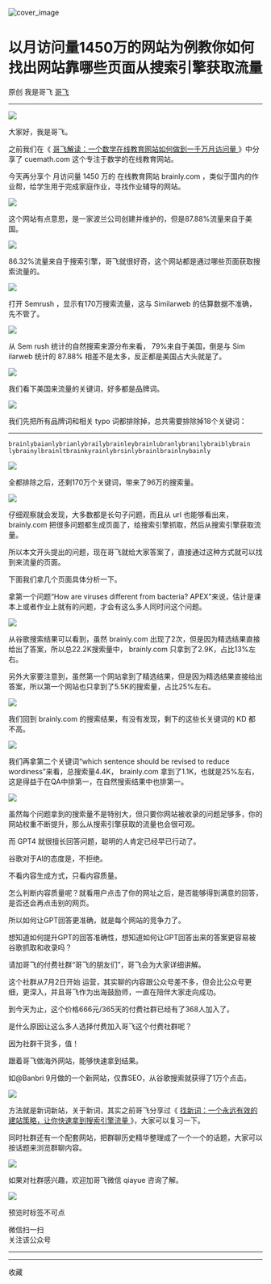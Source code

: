 ![cover_image](https://mmbiz.qpic.cn/sz_mmbiz_jpg/LBrX00GQeicu6kHhHM8UPcrM4O5SatPpus4eXJxav0Qg4VC2psQGMkyZH24ykPUs298r8uuFHjtdkF8eicDPialeA/0?wx_fmt=jpeg)

#  以月访问量1450万的网站为例教你如何找出网站靠哪些页面从搜索引擎获取流量

原创  我是哥飞  [ 哥飞 ](javascript:void\(0\);)

__ _ _ _ _

![](https://mmbiz.qpic.cn/sz_mmbiz_png/LBrX00GQeicu6kHhHM8UPcrM4O5SatPpuBcnq2qM5obBibvxCiaia9pFiapfw9ibQyjibn8IDhVh016sXiaunE1hwFev5w/640?wx_fmt=png)

大家好，我是哥飞。  

之前我们在《 [ 哥飞解读：一个数学在线教育网站如何做到一千万月访问量
](http://mp.weixin.qq.com/s?__biz=MjM5OTIzMzYyMA==&mid=2650080485&idx=1&sn=2649d1038843dccfc9fb8144d1723729&chksm=bf3f35de8848bcc851612a945026162497141e233f1997783503b777ae3f916f7a2f099c8d9f&scene=21#wechat_redirect)
》中分享了 cuemath.com 这个专注于数学的在线教育网站。

今天再分享个  月访问量 1450 万的  在线教育网站  brainly.com ，类似于国内的作业帮，给学生用于完成家庭作业，寻找作业辅导的网站。

![](https://mmbiz.qpic.cn/sz_mmbiz_png/LBrX00GQeicu6kHhHM8UPcrM4O5SatPpueE5ejtoV4b18L6ujlicVz6pZLkcCO6ogc9RMnfzy05Cdghog5ZPicxng/640?wx_fmt=png)

这个网站有点意思，是一家波兰公司创建并维护的，但是87.88%流量来自于美国。

![](https://mmbiz.qpic.cn/sz_mmbiz_png/LBrX00GQeicu6kHhHM8UPcrM4O5SatPpubNP6UpgATPW24JoKibE5GeSuNH5ZYMoeyzPqVB0tPZU3aVibJBwUZcsg/640?wx_fmt=png)

86.32%流量来自于搜索引擎，哥飞就很好奇，这个网站都是通过哪些页面获取搜索流量的。

![](https://mmbiz.qpic.cn/sz_mmbiz_png/LBrX00GQeicu6kHhHM8UPcrM4O5SatPpuoKtibUmlGmg82h27OUGj7wedlHg9pJ86c6HKmCd9Y9RSZGq5hubARjw/640?wx_fmt=png)

打开 Semrush ，显示有170万搜索流量，这与 Similarweb 的估算数据不准确，先不管了。

![](https://mmbiz.qpic.cn/sz_mmbiz_png/LBrX00GQeicu6kHhHM8UPcrM4O5SatPpudUzMibVibDSibuiacJMHIAKDFWrGqIicxY5WncJKSk0ic2m9wxs3drBfbWnQ/640?wx_fmt=png)

从  Sem  rush 统计的自然搜索来源分布来看， 79%来自于美国，倒是与  Sim  ilarweb 统计的 87.88%
相差不是太多，反正都是美国占大头就是了。

![](https://mmbiz.qpic.cn/sz_mmbiz_png/LBrX00GQeicu6kHhHM8UPcrM4O5SatPpu2Cr5icQDxx4KOVkX3iahxmY3Ikz79e04Za5rTGYiclS08gX6S50dUp5EQ/640?wx_fmt=png)

我们看下美国来流量的关键词，好多都是品牌词。

![](https://mmbiz.qpic.cn/sz_mmbiz_png/LBrX00GQeicu6kHhHM8UPcrM4O5SatPpuWmjUCibIKbPN7cCLKjgj7mrrqy8feHRfSe3f1nVPrPSerRh05GEDCBg/640?wx_fmt=png)

我们先把所有品牌词和相关 typo 词都排除掉，总共需要排除掉18个关键词：  

  *   *   *   *   *   *   *   *   *   *   *   *   *   *   *   *   *   * 

    
    
    brainlybaianlybrianlybrailybrainleybrainlubranlybranilybraiblybrain lybrainylbrainltbrainkyrainlybrsinlybrainlbrainlnybainly

![](https://mmbiz.qpic.cn/sz_mmbiz_png/LBrX00GQeicu6kHhHM8UPcrM4O5SatPpuQAOW7czkKIM3zRj0Ab7uichySx1mfAN8bMZUH7oNO7U96WaR8St3W4Q/640?wx_fmt=png)

全都排除之后，还剩170万个关键词，带来了96万的搜索量。

![](https://mmbiz.qpic.cn/sz_mmbiz_png/LBrX00GQeicu6kHhHM8UPcrM4O5SatPpuvib0wtul1pVEwfe8zBTPUwE1aa5uCg3VwsOCAHn4Sgz94NI728JWnwA/640?wx_fmt=png)

仔细观察就会发现，大多数都是长句子问题，而且从 url 也能够看出来，  brainly.com
把很多问题都生成页面了，给搜索引擎抓取，然后从搜索引擎获取流量。

所以本文开头提出的问题，现在哥飞就给大家答案了，直接通过这种方式就可以找到来流量的页面。  

下面我们拿几个页面具体分析一下。

拿第一个问题“How are viruses different from bacteria?
APEX”来说，估计是课本上或者作业上就有的问题，才会有这么多人同时问这个问题。

![](https://mmbiz.qpic.cn/sz_mmbiz_png/LBrX00GQeicu6kHhHM8UPcrM4O5SatPpuHgeuT5AQCaoHAIJ05tCfr3VvSQicKx22D0z0G5ibibvPb56vFg2q9C6nA/640?wx_fmt=png)

从谷歌搜索结果可以看到，虽然  brainly.com 出现了2次，但是因为精选结果直接给出了答案，所以总22.2K搜索量中，  brainly.com
只拿到了2.9K，占比13%左右。  

另外大家要注意到，虽然第一个网站拿到了精选结果，但是因为精选结果直接给出答案，所以第一个网站也只拿到了5.5K的搜索量，占比25%左右。  

![](https://mmbiz.qpic.cn/sz_mmbiz_png/LBrX00GQeicu6kHhHM8UPcrM4O5SatPpujSKsY2KiaYcsyejs7XnQJePIiatDeXZA3HpG4wlDGR0WAClmiczxs3uwA/640?wx_fmt=png)

我们回到  brainly.com 的搜索结果，有没有发现，剩下的这些长关键词的 KD 都不高。

![](https://mmbiz.qpic.cn/sz_mmbiz_png/LBrX00GQeicu6kHhHM8UPcrM4O5SatPpuvib0wtul1pVEwfe8zBTPUwE1aa5uCg3VwsOCAHn4Sgz94NI728JWnwA/640?wx_fmt=png)

我们再拿第二个关键词“which sentence should be revised to reduce wordiness”来看，总搜索量4.4K，
brainly.com 拿到了1.1K，也就是25%左右，这是得益于在QA中排第一，在自然搜索结果中也排第一。  

![](https://mmbiz.qpic.cn/sz_mmbiz_png/LBrX00GQeicu6kHhHM8UPcrM4O5SatPpuK11w4nGB53EXlxzZNBhkficvvnZbT6NaNp5LDdPLYAZibDk1CmxBERWw/640?wx_fmt=png)

虽然每个问题拿到的搜索量不是特别大，但只要你网站被收录的问题足够多，你的网站权重不断提升，那么从搜索引擎获取的流量也会很可观。

而 GPT4 就很擅长回答问题，聪明的人肯定已经早已行动了。

谷歌对于AI的态度是，不拒绝。

不看内容生成方式，只看内容质量。  

怎么判断内容质量呢？就看用户点击了你的网址之后，是否能够得到满意的回答，是否还会再点击别的网页。  

所以如何让GPT回答更准确，就是每个网站的竞争力了。

想知道如何提升GPT的回答准确性，想知道如何让GPT回答出来的答案更容易被谷歌抓取和收录吗？  

请加哥飞的付费社群“哥飞的朋友们”，哥飞会为大家详细讲解。

这个社群从7月2日开始  运营，其实聊的内容跟公众号差不多，但会比公众号更细，更深入，并且哥飞作为出海鼓励师，一直在陪伴大家走向成功。

到今天为止，这个价格666元/365天的付费社群已经有了368人加入了。  

是什么原因让这么多人选择付费加入哥飞这个付费社群呢？

因为社群干货多，值！

跟着哥飞做海外网站，能够快速拿到结果。  

如@Banbri 9月做的一个新网站，仅靠SEO，从谷歌搜索就获得了1万个点击。

![](https://mmbiz.qpic.cn/sz_mmbiz_jpg/LBrX00GQeicsAJdW9WsfWkeicCnJXgHJfA0CicKaxBn7wyjPU1meq8gg7D1Tv1U7qNHrRgUDs0K2CCal8Syuq3xfA/640?wx_fmt=jpeg&wxfrom=5&wx_lazy=1&wx_co=1)

方法就是新词新站，关于新词，其实之前哥飞分享过《 [ 找新词：一个永远有效的建站策略，让你快速拿到搜索引擎流量
](http://mp.weixin.qq.com/s?__biz=MjM5OTIzMzYyMA==&mid=2650079457&idx=1&sn=6a6b914a2685581ef26ef00cb8b19ee1&chksm=bf3f31da8848b8cc7e206419bcb2884415659dae3bd17fb77b9859adf106da494bd843f5d6f4&scene=21#wechat_redirect)
》，大家可以复习一下。  

同时社群还有一个配套网站，把群聊历史精华整理成了一个一个的话题，大家可以按话题来浏览群聊内容。  

![](https://mmbiz.qpic.cn/sz_mmbiz_png/LBrX00GQeicsAJdW9WsfWkeicCnJXgHJfAEhUkzicGdHec9PCRdhVTY7oHCozy1ibia4ZqiboSUm9rLfc6wXibOfX7dibA/640?wx_fmt=png&wxfrom=5&wx_lazy=1&wx_co=1)

如果对社群感兴趣，欢迎加哥飞微信 qiayue 咨询了解。  

![](https://mmbiz.qpic.cn/sz_mmbiz_png/LBrX00GQeicsG8Pro6O9Hu75bIIiafZVPs3qlYeaNNJ1BpqNplEGgibL5m1bcq8a1N1rzoI5lia8aJjtHfgiaAADJJQ/640?wx_fmt=png&wxfrom=5&wx_lazy=1&wx_co=1)

预览时标签不可点

微信扫一扫  
关注该公众号





****



****



  收藏

